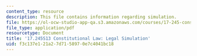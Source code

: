 ```yaml
---
content_type: resource
description: This file contains information regarding simulation.
file: https://ol-ocw-studio-app-qa.s3.amazonaws.com/courses/17-245-constitutional-law-structures-of-power-and-individual-rights-spring-2013/f3c137e121a27d7158970e7c4041bc18_MIT17_245S13_Simulation.pdf
file_type: application/pdf
resourcetype: Document
title: '17.245S13 Constitutional Law: Legal Simulation'
uid: f3c137e1-21a2-7d71-5897-0e7c4041bc18
---
```

